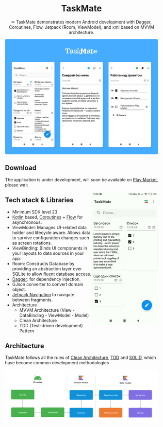 <h1 align="center">TaskMate</h1>

<p align="center">  
✏ TaskMate demonstrates modern Android development with Dagger, Coroutines, Flow, Jetpack (Room, ViewModel), and xml based on MVVM architecture.
</p>

<p align="center">
<img src="preview/preview_img.png"/>
</p>

## Download
The application is under development, will soon be available on [Play Market](https://play.google.com/store/apps?hl=en&gl=US), please wait

<img src="/preview/preview_video.gif" align="right" width="220"/>

## Tech stack & Libraries
- Minimum SDK level 23
- [Kotlin](https://kotlinlang.org/) based, [Coroutines](https://github.com/Kotlin/kotlinx.coroutines) + [Flow](https://kotlin.github.io/kotlinx.coroutines/kotlinx-coroutines-core/kotlinx.coroutines.flow/) for asynchronous.
- ViewModel: Manages UI-related data holder and lifecycle aware. Allows data to survive configuration changes such as screen rotations.
- ViewBinding: Binds UI components in your layouts to data sources in your app.
- Room: Constructs Database by providing an abstraction layer over SQLite to allow fluent database access.
- [Dagger](https://github.com/google/dagger): for dependency injection.
- GJson converter to convert domain object.
- [Jetpack Navigation](https://developer.android.com/guide/navigation/get-started) to navigate between fragments.
- Architecture
  - MVVM Architecture (View - DataBinding - ViewModel - Model)
  - Clean Architecture
  - TDD (Test-driven development) Pattern

 ## Architecture
TaskMate follows all the rules of [Clean Architecture](https://developer.android.com/topic/architecture), [TDD](https://en.wikipedia.org/wiki/Test-driven_development#:~:text=Test%2Ddriven%20development%20(TDD),software%20against%20all%20test%20cases.) and [SOLID](https://en.wikipedia.org/wiki/SOLID), which have become common development methodologies

<p align="center">
<img src="preview/architecture_preview.png"/>
</p>


